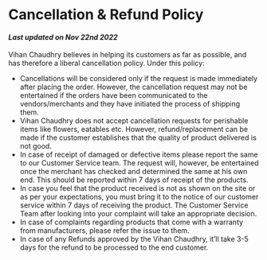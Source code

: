 # Cancellation & Refund Policy

#### *Last updated on Nov 22nd 2022*

Vihan Chaudhry believes in helping its customers as far as possible, and has therefore a liberal cancellation policy. Under this policy:
- Cancellations will be considered only if the request is made immediately after placing the order. However, the cancellation request may not be entertained if the orders have been communicated to the vendors/merchants and they have initiated the process of shipping them.  
- Vihan Chaudhry does not accept cancellation requests for perishable items like flowers, eatables etc. However, refund/replacement can be made if the customer establishes that the quality of product delivered is not good. 
- In case of receipt of damaged or defective items please report the same to our Customer Service team. The request will, however, be entertained once the merchant has checked and determined the same at his own end. This should be reported within 7 days of receipt of the products. 
- In case you feel that the product received is not as shown on the site or as per your expectations, you must bring it to the notice of our customer service within 7 days of receiving the product. The Customer Service Team after looking into your complaint will take an appropriate decision. 
- In case of complaints regarding products that come with a warranty from manufacturers, please refer the issue to them. 
- In case of any Refunds approved by the Vihan Chaudhry, it’ll take 3-5 days for the refund to be processed to the end customer.